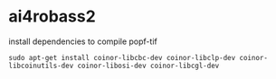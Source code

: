 # ai4robass2


install dependencies to compile popf-tif

    sudo apt-get install coinor-libcbc-dev coinor-libclp-dev coinor-libcoinutils-dev coinor-libosi-dev coinor-libcgl-dev

